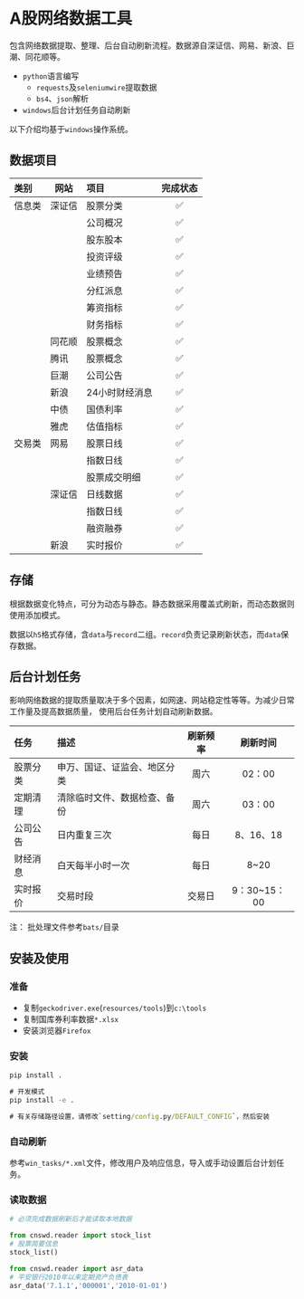 # A股网络数据工具
包含网络数据提取、整理、后台自动刷新流程。数据源自深证信、网易、新浪、巨潮、同花顺等。
+ `python`语言编写
    + `requests`及`seleniumwire`提取数据
    + `bs4`、`json`解析
+ `windows`后台计划任务自动刷新

以下介绍均基于`windows`操作系统。

## 数据项目
| 类别   | 网站   | 项目           | 完成状态 |
|:-------|--------|:---------------|:--------:|
| 信息类 | 深证信 | 股票分类       |    ✅     |
|        |        | 公司概况       |    ✅     |
|        |        | 股东股本       |    ✅     |
|        |        | 投资评级       |    ✅     |
|        |        | 业绩预告       |    ✅     |
|        |        | 分红派息       |    ✅     |
|        |        | 筹资指标       |    ✅     |
|        |        | 财务指标       |    ✅     |
|        | 同花顺 | 股票概念       |    ✅     |
|        | 腾讯   | 股票概念       |    ✅     |
|        | 巨潮   | 公司公告       |    ✅     |
|        | 新浪   | 24小时财经消息 |    ✅     |
|        | 中债   | 国债利率       |    ✅     |
|        | 雅虎   | 估值指标       |    ✅     |
| 交易类 | 网易   | 股票日线       |    ✅     |
|        |        | 指数日线       |    ✅     |
|        |        | 股票成交明细   |    ✅     |
|        | 深证信 | 日线数据       |    ✅     |
|        |        | 指数日线       |    ✅     |
|        |        | 融资融券       |    ✅     |
|        | 新浪   | 实时报价       |    ✅     |

## 存储
根据数据变化特点，可分为动态与静态。静态数据采用覆盖式刷新，而动态数据则使用添加模式。

数据以`h5`格式存储，含`data`与`record`二组。`record`负责记录刷新状态，而`data`保存数据。

## 后台计划任务
影响网络数据的提取质量取决于多个因素，如网速、网站稳定性等等。为减少日常工作量及提高数据质量，
使用后台任务计划自动刷新数据。

| 任务     | 描述                         | 刷新频率 |   刷新时间   |
|:---------|:-----------------------------|:--------:|:------------:|
| 股票分类 | 申万、国证、证监会、地区分类 |   周六   |    02：00    |
| 定期清理 | 清除临时文件、数据检查、备份 |   周六   |    03：00    |
| 公司公告 | 日内重复三次                 |   每日   |  8、16、18   |
| 财经消息 | 白天每半小时一次             |   每日   |     8~20     |
| 实时报价 | 交易时段                     |  交易日  | 9：30~15：00 |

注：
批处理文件参考`bats/`目录

## 安装及使用
### 准备
+ 复制`geckodriver.exe`(`resources/tools`)到`c:\tools`
+ 复制国库券利率数据`*.xlsx`
+ 安装浏览器`Firefox`
### 安装
```cmd
pip install .

# 开发模式
pip install -e .

# 有关存储路径设置，请修改`setting/config.py/DEFAULT_CONFIG`，然后安装
```
### 自动刷新
参考`win_tasks/*.xml`文件，修改用户及响应信息，导入或手动设置后台计划任务。
### 读取数据
```python
# 必须完成数据刷新后才能读取本地数据

from cnswd.reader import stock_list
# 股票简要信息
stock_list()

from cnswd.reader import asr_data
# 平安银行2010年以来定期资产负债表
asr_data('7.1.1','000001','2010-01-01')
```
